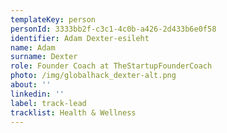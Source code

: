 ```yaml
---
templateKey: person
personId: 3333bb2f-c3c1-4c0b-a426-2d433b6e0f58
identifier: Adam Dexter-esileht
name: Adam
surname: Dexter
role: Founder Coach at TheStartupFounderCoach
photo: /img/globalhack_dexter-alt.png
about: ''
linkedin: ''
label: track-lead
tracklist: Health & Wellness
---
```

